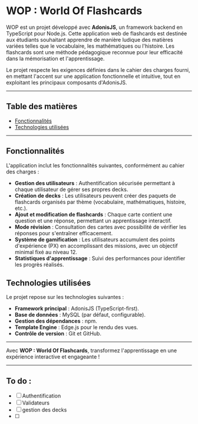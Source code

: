 # WOP : World Of Flashcards

WOP est un projet développé avec **AdonisJS**, un framework backend en TypeScript pour Node.js. Cette application web de flashcards est destinée aux étudiants souhaitant apprendre de manière ludique des matières variées telles que le vocabulaire, les mathématiques ou l'histoire. Les flashcards sont une méthode pédagogique reconnue pour leur efficacité dans la mémorisation et l'apprentissage.

Le projet respecte les exigences définies dans le cahier des charges fourni, en mettant l'accent sur une application fonctionnelle et intuitive, tout en exploitant les principaux composants d'AdonisJS.

---

## Table des matières

- [Fonctionnalités](#fonctionnalités)
- [Technologies utilisées](#technologies-utilisées)

---

## Fonctionnalités

L'application inclut les fonctionnalités suivantes, conformément au cahier des charges :

- **Gestion des utilisateurs** : Authentification sécurisée permettant à chaque utilisateur de gérer ses propres decks.
- **Création de decks** : Les utilisateurs peuvent créer des paquets de flashcards organisés par thème (vocabulaire, mathématiques, histoire, etc.).
- **Ajout et modification de flashcards** : Chaque carte contient une question et une réponse, permettant un apprentissage interactif.
- **Mode révision** : Consultation des cartes avec possibilité de vérifier les réponses pour s'entraîner efficacement.
- **Système de gamification** : Les utilisateurs accumulent des points d'expérience (PX) en accomplissant des missions, avec un objectif minimal fixé au niveau 12.
- **Statistiques d'apprentissage** : Suivi des performances pour identifier les progrès réalisés.

## Technologies utilisées

Le projet repose sur les technologies suivantes :

- **Framework principal** : AdonisJS (TypeScript-first).
- **Base de données** : MySQL (par défaut, configurable).
- **Gestion des dépendances** : npm.
- **Template Engine** : Edge.js pour le rendu des vues.
- **Contrôle de version** : Git et GitHub.

<!-- ## Installation -->

<!-- ## Utilisation -->

---

Avec **WOP : World Of Flashcards**, transformez l'apprentissage en une expérience interactive et engageante !

---

## To do :

- [ ] Authentification
- [ ] Validateurs
- [ ] gestion des decks
- [ ]
